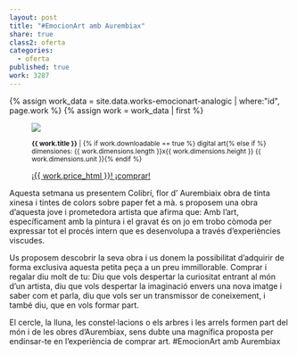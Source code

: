 ```yaml
---
layout: post
title: "#EmocionArt amb Aurembiax"
share: true
class2: oferta
categories:
  - oferta
published: true
work: 3287
---
```


{% assign work_data = site.data.works-emocionart-analogic | where:"id", page.work %}
{% assign work = work_data | first %}
<figure class="text-center">
	<img src="{{ work.featured_src }}">
	<figcaption>
		<p><small><strong>{{ work.title }}</strong> | {% if work.downloadable == true %} digital art{% else if %} dimensiones: {{ work.dimensions.length }}x{{ work.dimensions.height }} {{ work.dimensions.unit }}{% endif %}</small></p>
		<p><a href="{{ work.permalink }}" class="btn btn-primary btn-lg">¡{{ work.price_html }}! ¡comprar! <i class="fa fa-credit-card"></i></a></p>
	</figcaption>
</figure>

<!--more-->

Aquesta setmana us presentem Colibrí, flor d’ Aurembiaix obra de tinta xinesa i tintes de colors sobre paper fet a mà. s proposem una obra d’aquesta jove i prometedora artista que  afirma que: Amb l’art, específicament amb la pintura i el gravat és on jo em trobo còmoda per expressar tot el procés intern que es desenvolupa a través d’experiències viscudes.

Us proposem descobrir la seva obra i us donem la possibilitat d’adquirir de forma exclusiva aquesta petita peça a un preu immillorable. Comprar i regalar  diu molt de tu: Diu que vols despertar la curiositat entrant al món d’un artista, diu que vols despertar la imaginació envers una nova imatge i saber com et parla, diu que vols ser un transmissor de coneixement,  i també diu, que en vols formar part.

El cercle, la lluna, les constel·lacions o els arbres i les arrels formen part del món i de les obres d’Aurembiax, sens dubte una magnífica proposta per endinsar-te en l’experiència de comprar art. #EmocionArt amb Aurembiax 